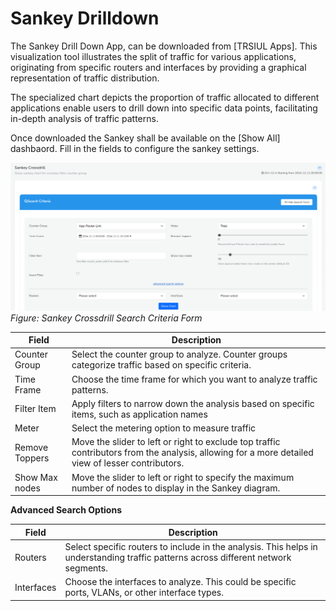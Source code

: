 # Sankey Drilldown

The Sankey Drill Down App, can be downloaded from [TRSIUL Apps]. This visualization tool illustrates the split of traffic for various applications, originating from specific routers and interfaces by providing a graphical representation of traffic distribution.

The specialized chart depicts the proportion of traffic allocated to different applications enable users to drill down into specific data points, facilitating in-depth analysis of traffic patterns.

Once downloaded the Sankey shall be available on the [Show All] dashbaord. Fill in the fields to configure the sankey settings.

![](images/sankey.png)  
*Figure: Sankey Crossdrill Search Criteria Form*

| Field | Description |
|-------|-------------|
| Counter Group | Select the counter group to analyze. Counter groups categorize traffic based on specific criteria. |
| Time Frame | Choose the time frame for which you want to analyze traffic patterns. |
| Filter Item | Apply filters to narrow down the analysis based on specific items, such as application names|
| Meter | Select the metering option to measure traffic |
| Remove Toppers | Move the slider to left or right to exclude top traffic contributors from the analysis, allowing for a more detailed view of lesser contributors. |
| Show Max nodes | Move the slider to left or right to specify the maximum number of nodes to display in the Sankey diagram. |

**Advanced Search Options**

| Field | Description |
|-------|-------------|
| Routers | Select specific routers to include in the analysis. This helps in understanding traffic patterns across different network segments.|
| Interfaces | Choose the interfaces to analyze. This could be specific ports, VLANs, or other interface types. |